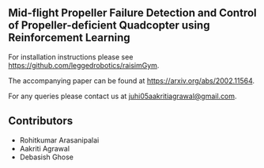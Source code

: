 ## Mid-flight Propeller Failure Detection and Control of Propeller-deficient Quadcopter using Reinforcement Learning

For installation instructions please see https://github.com/leggedrobotics/raisimGym.

The accompanying paper can be found at https://arxiv.org/abs/2002.11564.

For any queries please contact us at juhi05aakritiagrawal@gmail.com.

## Contributors

- Rohitkumar Arasanipalai
- Aakriti Agrawal
- Debasish Ghose


